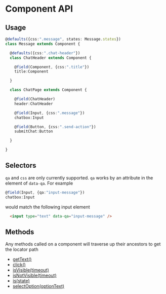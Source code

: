 # Component API

## Usage

```typescript
@defaults({css:".message", states: Message.states})
class Message extends Component {

  @defaults({css:".chat-header"})
  class ChatHeader extends Component {

    @field(Component, {css:".title"})
    title:Component

  }

  class ChatPage extends Component {

    @field(ChatHeader)
    header:ChatHeader

    @field(Input, {css:".message"})
    chatbox:Input

    @field(Button, {css:".send-action"})
    submitChat:Button

  }

}
```

## Selectors
`qa` and `css` are only currently supported. `qa` works by an attribute in the element of `data-qa`. For example

```typescript
@field(Input, {qa:"input-message"})
chatbox:Input
```

would match the following input element

```html
  <input type="text" data-qa="input-message" />
```

## Methods
Any methods called on a component will traverse up their ancestors to get the locator path

  * [getText()](get-text.md)
  * [click()](click.md)
  * [isVisible(timeout)](is-visible.md)
  * [isNotVisible(timeout)](is-not-visible.md)
  * [is(state)](is.md)
  * [selectOption(optionText)](select-option.md)

